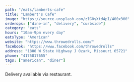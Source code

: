 ```yaml
---
path: "/eats/lamberts-cafe"
title: "Lambert's Cafe"
image: "https://source.unsplash.com/zIG0yXtd4pI/400x300"
orderops: ["dine-in", "delivery", "curbside"]
category: "eats"
hours: "10am-9pm every day"
eatsType: "American"
website: "https://www.throwedrolls.com/"
facebook: "https://www.facebook.com/throwedrolls"
address: "1800 W State Highway J Ozark, Missouri 65721"
phone: "4175817655"
tags: ["american", "diner"]
---
```


Delivery available via restaurant.
